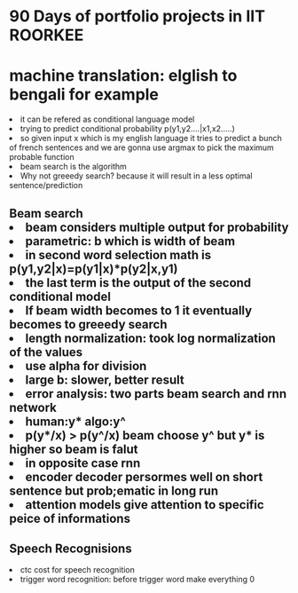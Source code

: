 <h1>90 Days of portfolio projects in IIT ROORKEE</h1>
<h1>machine translation: elglish to bengali for example</h1>
<li>it can be refered as conditional language model</li>
<li>trying to predict conditional probability p(y1,y2....|x1,x2.....) </li>
<li> so given input x which is my english language it tries to predict a bunch of french sentences and we are gonna use argmax to pick the maximum probable function </li>
<li>beam search is the algorithm</li>
<li>Why not greeedy search? because it will result in a less optimal sentence/prediction</li>
<h2>Beam search</b2>
<li>beam considers multiple output for probability</li>
<li>parametric: b which is width of beam</li>
<li>in second word selection math is p(y1,y2|x)=p(y1|x)*p(y2|x,y1)</li>
<li>the last term is the output of the second conditional model</li>
<li>If beam width becomes to 1 it eventually becomes to greeedy search</li>
<li>length normalization: took log normalization of the values </li>
<li>use alpha for division </li>
<li>large b: slower, better result</li>
<li>error analysis: two parts beam search and rnn network</li>
<li>human:y* algo:y^ </li>
<li>p(y*/x) > p(y^/x) beam choose y^ but y* is higher so beam is falut</li>
<li>in opposite case rnn</li>
<li>encoder decoder persormes well on short sentence but prob;ematic in long run</li>
<li>attention models give attention to specific peice of informations </li>
<h2>Speech Recognisions</h2>
<li>ctc cost for speech recognition</li>
<li>trigger word recognition: before trigger word make everything 0</li>
